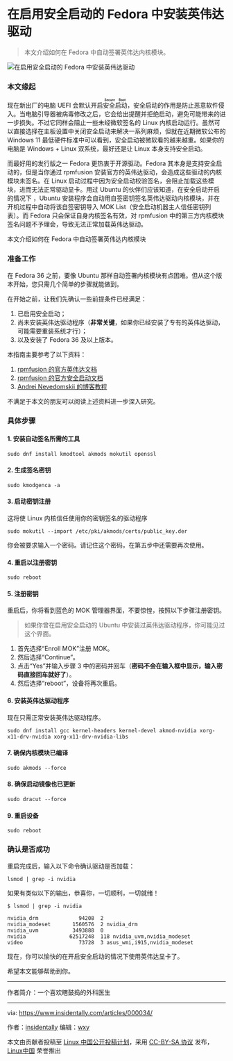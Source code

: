 [#]: subject: "在启用安全启动的 Fedora 中安装 Nvidia 驱动"
[#]: via: "https://www.insidentally.com/articles/000034/"
[#]: author: "insidentally https://www.insidentally.com"
[#]: keywords: "Nvidia驱动 安全启动 内核模块签名"
[#]: url: "发布后链接，由发布人填写"

在启用安全启动的 Fedora 中安装英伟达驱动
======

> 本文介绍如何在 Fedora 中自动签署英伟达内核模块。

[//]: # (文章内图片请自行放置于图床，并引用)

![在启用安全启动的 Fedora 中安装英伟达驱动][a]

[//]: # (文章内章节以 `###` 标题为一级标题，子标题以此类推)

### 本文缘起

现在新出厂的电脑 UEFI 会默认开启<ruby>安全启动<rt>**Secure Boot**</rt></ruby>，安全启动的作用是防止恶意软件侵入。当电脑引导器被病毒修改之后，它会给出提醒并拒绝启动，避免可能带来的进一步损失。不过它同样会阻止一些未经微软签名的 Linux 内核启动运行。虽然可以直接选择在主板设置中关闭安全启动来解决一系列麻烦，但就在近期微软公布的 Windows 11 最低硬件标准中可以看到，安全启动被微软看的越来越重。如果你的电脑是 Windows + Linux 双系统，最好还是让 Linux 本身支持安全启动。

而最好用的发行版之一 Fedora 更热衷于开源驱动。Fedora 其本身是支持安全启动的，但是当你通过 rpmfusion 安装官方的英伟达驱动，会造成这些驱动的内核模块未签名。在 Linux 启动过程中因为安全启动校验签名，会阻止加载这些模块，进而无法正常驱动显卡。用过 Ubuntu 的伙伴们应该知道，在安全启动开启的情况下 ，Ubuntu 安装程序会自动用自签密钥签名英伟达驱动内核模块，并在开机过程中自动将该自签密钥导入 MOK List（安全启动机器主人信任密钥列表）。而 Fedora 只会保证自身内核签名有效，对 rpmfusion 中的第三方内核模块签名问题不予理会，导致无法正常加载英伟达驱动。

本文介绍如何在 Fedora 中自动签署英伟达内核模块

### 准备工作

在 Fedora 36 之前，要像 Ubuntu 那样自动签署内核模块有点困难。但从这个版本开始，您只需几个简单的步骤就能做到。

在开始之前，让我们先确认一些前提条件已经满足：

1. 已启用安全启动；
2. 尚未安装英伟达驱动程序（**非常关键**，如果你已经安装了专有的英伟达驱动，可能需要重装系统才行）；
3. 以及安装了 Fedora 36 及以上版本。

本指南主要参考了以下资料：

1. [rpmfusion 的官方英伟达文档][1]
2. [rpmfusion 的官方安全启动文档][2]
3. [Andrei Nevedomskii 的博客教程][3]

不满足于本文的朋友可以阅读上述资料进一步深入研究。

### 具体步骤

#### 1. 安装自动签名所需的工具

```
sudo dnf install kmodtool akmods mokutil openssl
```

#### 2. 生成签名密钥

```
sudo kmodgenca -a
```

#### 3. 启动密钥注册

这将使 Linux 内核信任使用你的密钥签名的驱动程序 

```
sudo mokutil --import /etc/pki/akmods/certs/public_key.der
``` 

你会被要求输入一个密码。请记住这个密码，在第五步中还需要再次使用。

#### 4. 重启以注册密钥 

```
sudo reboot
```

#### 5. 注册密钥

重启后，你将看到蓝色的 MOK 管理器界面，不要惊惶，按照以下步骤注册密钥。

>如果你曾在启用安全启动的 Ubuntu 中安装过英伟达驱动程序，你可能见过这个界面。

1. 首先选择“Enroll MOK”注册 MOK。
2. 然后选择“Continue”。
3. 点击“Yes”并输入步骤 3 中的密码并回车（**密码不会在输入框中显示，输入密码直接回车就好了**）。
4. 然后选择“reboot”，设备将再次重启。

#### 6. 安装英伟达驱动程序

现在只需正常安装英伟达驱动程序。

```
sudo dnf install gcc kernel-headers kernel-devel akmod-nvidia xorg-x11-drv-nvidia xorg-x11-drv-nvidia-libs
```

#### 7. 确保内核模块已编译

```
sudo akmods --force
```

#### 8. 确保启动镜像也已更新

```
sudo dracut --force
```

#### 9. 重启设备

```
sudo reboot
```

### 确认是否成功

重启完成后，输入以下命令确认驱动是否加载：

```
lsmod | grep -i nvidia
```

如果有类似以下的输出，恭喜你，一切顺利，一切就绪！



``` shell
$ lsmod | grep -i nvidia

nvidia_drm             94208  2
nvidia_modeset       1560576  2 nvidia_drm
nvidia_uvm           3493888  0
nvidia              62517248  118 nvidia_uvm,nvidia_modeset
video                  73728  3 asus_wmi,i915,nvidia_modeset
```

现在，你可以愉快的在开启安全启动的情况下使用英伟达显卡了。

希望本文能够帮助到你。

---

作者简介：一个喜欢瞎鼓捣的外科医生

------

via: https://www.insidentally.com/articles/000034/

作者：[insidentally](https://www.insidentally.com)
编辑：[wxy](https://github.com/wxy)

本文由贡献者投稿至 [Linux 中国公开投稿计划](https://github.com/LCTT/Articles/)，采用 [CC-BY-SA 协议](https://creativecommons.org/licenses/by-sa/4.0/deed.zh) 发布，[Linux中国](https://linux.cn/) 荣誉推出

[a]: https://www.insidentally.com/images/000034/00.png

[1]: https://rpmfusion.org/Howto/NVIDIA
[2]: https://rpmfusion.org/Howto/Secure%20Boot
[3]: https://blog.monosoul.dev/2022/05/17/automatically-sign-nvidia-kernel-module-in-fedora-36/
